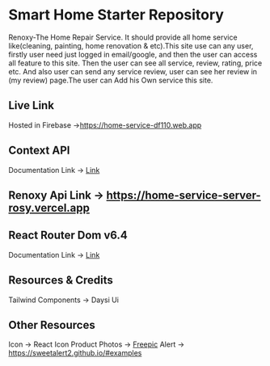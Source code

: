 # Smart Home Starter Repository

Renoxy-The Home Repair Service. It should provide all home service like(cleaning, painting, home renovation & etc).This site use can any user, firstly user need just logged in email/google, and then the user can access all feature to this site. Then the user can see all service, review, rating, price etc. And also user can send any service review, user can see her review in (my review) page.The user can Add his Own service this site.


## Live Link
Hosted in Firebase ->https://home-service-df110.web.app

## Context API
Documentation Link -> [Link](https://reactjs.org/docs/context.html#api)

## Renoxy Api Link -> https://home-service-server-rosy.vercel.app

## React Router Dom v6.4 
Documentation Link -> [Link](https://reactrouter.com/en/main/start/overview)

## Resources & Credits
Tailwind Components -> 
 Daysi Ui

## Other Resources
Icon -> React Icon
Product Photos -> [Freepic](https://www.freepik.com/)
Alert -> https://sweetalert2.github.io/#examples